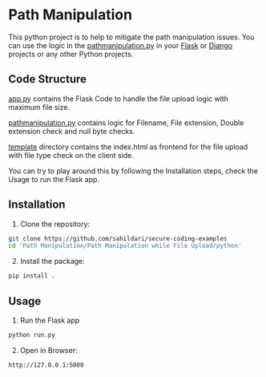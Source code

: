 # Path Manipulation 
This python project is to help to mitigate the path manipulation issues. You can use the logic in the [pathmanipulation.py](./securecodingexamples/fileupload/pathmanipulation/src/pathmanipulation.py) in your [Flask](https://pypi.org/project/Flask/) or [Django](https://pypi.org/project/Django/) projects or any other Python projects.

## Code Structure

[app.py](./securecodingexamples/fileupload/pathmanipulation/src/app.py) contains the Flask Code to handle the file upload logic with maximum file size.

[pathmanipulation.py](./securecodingexamples/fileupload/pathmanipulation/src/pathmanipulation.py) contains logic for Filename, File extension, Double extension check and null byte checks.

[template](./securecodingexamples/fileupload/pathmanipulation/src/templates/) directory contains the index.html as frontend for the file upload with file type check on the client side.

You can try to play around this by following the Installation steps, check the Usage to run the Flask app.

## Installation

1. Clone the repository:
```sh
git clone https://github.com/sahildari/secure-coding-examples
cd 'Path Manipulation/Path Manipulation while File Upload/python'
```
2. Install the package:   
```sh
pip install .
```
## Usage
1. Run the Flask app
```sh
python run.py
```
2. Open in Browser:
```
http://127.0.0.1:5000
```
